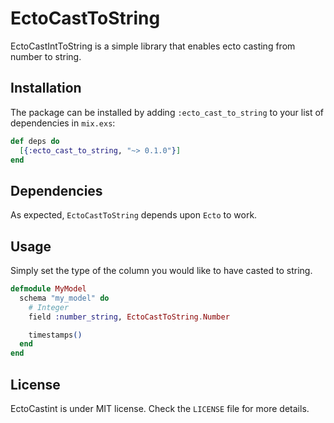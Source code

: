 # EctoCastToString

EctoCastIntToString is a simple library that enables ecto casting from number to string.

## Installation

The package can be installed by adding `:ecto_cast_to_string` to your list of dependencies in `mix.exs`:

```elixir
def deps do
  [{:ecto_cast_to_string, "~> 0.1.0"}]
end
```

## Dependencies

As expected, `EctoCastToString` depends upon `Ecto` to work.

## Usage

Simply set the type of the column you would like to have casted to string.

```elixir
defmodule MyModel
  schema "my_model" do
    # Integer
    field :number_string, EctoCastToString.Number

    timestamps()
  end
end
```

## License

EctoCastint is under MIT license. Check the `LICENSE` file for more details.
